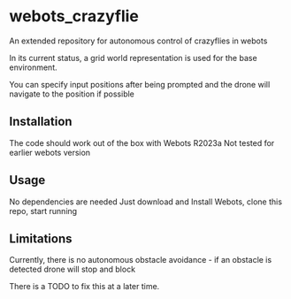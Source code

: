 # webots_crazyflie
An extended repository for autonomous control of crazyflies in webots

In its current status, a grid world representation is used for the base environment.

You can specify input positions after being prompted and the drone will navigate to the position if possible

## Installation
The code should work out of the box with Webots R2023a
Not tested for earlier webots version

## Usage
No dependencies are needed
Just download and Install Webots, clone this repo, start running


## Limitations
Currently, there is no autonomous obstacle avoidance - if an obstacle is detected drone will stop and block

There is a TODO to fix this at a later time.
